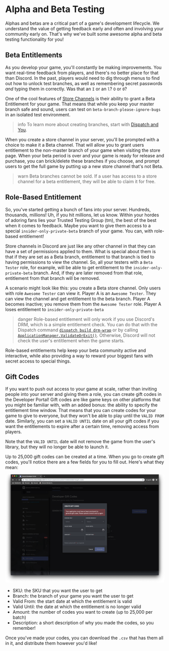 # Alpha and Beta Testing

Alphas and betas are a critical part of a game's development lifecycle. We understand the value of getting feedback early and often and involving your community early on. That's why we've built some awesome alpha and beta testing functionality for you!

## Beta Entitlements

As you develop your game, you'll constantly be making improvements. You want real-time feedback from players, and there's no better place for that than Discord. In the past, players would need to dig through menus to find out how to unlock test branches, as well as remembering secret passwords _and_ typing them in correctly. Was that an `I` or an `l`? `O` or `0`?

One of the cool features of [Store Channels](#DOCS_GAME_AND_SERVER_MANAGEMENT_SPECIAL_CHANNELS/) is their ability to grant a Beta Entitlement for your game. That means that while you keep your master branch safe and sound, users can test on `beta-branch-please-ignore-bugs` in an isolated test environment.

> info
> To learn more about creating branches, start with [Dispatch and You](#DOCS_DISPATCH_DISPATCH_AND_YOU/).

When you create a store channel in your server, you'll be prompted with a choice to make it a Beta channel. That will allow you to grant users entitlement to the non-master branch of your game when visiting the store page. When your beta period is over and your game is ready for release and purchase, you can brick/delete these branches if you choose, and prompt users to get the full game by putting up a new store channel that's not Beta.

> warn
> Beta branches cannot be sold. If a user has access to a store channel for a beta entitlement, they will be able to claim it for free.

## Role-Based Entitlement

So, you've started getting a bunch of fans into your server. Hundreds, thousands, millions! Uh, if you hit millions, let us know. Within your hordes of adoring fans lies your Trusted Testing Group (tm), the best of the best when it comes to feedback. Maybe you want to give them access to a special `insider-only-private-beta` branch of your game. You can, with role-based entitlement!

Store channels in Discord are just like any other channel in that they can have a set of permissions applied to them. What is special about them is that if they are set as a Beta branch, entitlement to that branch is tied to having permissions to view the channel. So, all your testers with a `Beta Tester` role, for example, will be able to get entitlement to the `insider-only-private-beta` branch. And, if they are later removed from that role, entitlement from that branch will be removed.

A scenario might look like this: you create a Beta store channel. Only users with role `Awesome Tester` can view it. Player A is an `Awesome Tester`. They can view the channel and get entitlement to the beta branch. Player A becomes inactive; you remove them from the `Awesome Tester` role. Player A loses entitlement to `insider-only-private-beta`

> danger
> Role-based entitlement will only work if you use Discord's DRM, which is a simple entitlement check. You can do that with the Dispatch command [`dispatch build drm-wrap`](#DOCS_DISPATCH_LIST_OF_COMMANDS/build-drmwrap) or by calling [`ApplicationManager.ValidateOrExit()`](#DOCS_GAME_SDK_APPLICATIONS/validateorexit). Otherwise, Discord will not check the user's entitlement when the game starts.

Role-based entitlements help keep your beta community active and interactive, while also providing a way to reward your biggest fans with secret access to special things.

## Gift Codes

If you want to push out access to your game at scale, rather than inviting people into your server and giving them a role, you can create gift codes in the Developer Portal! Gift codes are like game keys on other platforms that you might be familiar with, with an added bonus: the ability to specify the entitlement time window. That means that you can create codes for your game to give to everyone, but they won't be able to play until the `VALID FROM` date. Similarly, you can set a `VALID UNTIL` date on all your gift codes if you want the entitlements to expire after a certain time, removing access from players.

Note that the `VALID UNTIL` date will not remove the game from the user's library, but they will no longer be able to launch it.

Up to 25,000 gift codes can be created at a time. When you go to create gift codes, you'll notice there are a few fields for you to fill out. Here's what they mean:

![Screenshot of the modal to create gift codes with on the developer dashboard](/images/gift-code-creation.png)

- SKU: the SKU that you want the user to get
- Branch: the branch of your game you want the user to get
- Valid From: the start date at which the entitlement is valid
- Valid Until: the date at which the entitlement is no longer valid
- Amount: the number of codes you want to create (up to 25,000 per batch)
- Description: a short description of why you made the codes, so you remember!

Once you've made your codes, you can download the `.csv` that has them all in it, and distribute them however you'd like!
